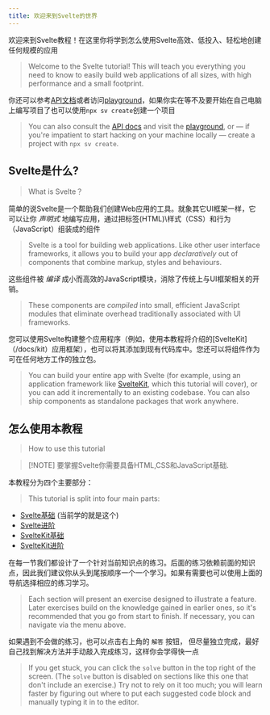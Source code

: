 ```yaml
---
title: 欢迎来到Svelte的世界
---
```


欢迎来到Svelte教程！在这里你将学到怎么使用Svelte高效、低投入、轻松地创建任何规模的应用
> Welcome to the Svelte tutorial! This will teach you everything you need to know to easily build web applications of all sizes, with high performance and a small footprint.

你还可以参考[API文档](/docs)或者访问[playground](/playground)，如果你实在等不及要开始在自己电脑上编写项目了也可以使用`npx sv create`创建一个项目
> You can also consult the [API docs](/docs) and visit the [playground](/playground), or — if you're impatient to start hacking on your machine locally — create a project with `npx sv create`.

## Svelte是什么?
> What is Svelte？

简单的说Svelte是一个帮助我们创建Web应用的工具。就象其它UI框架一样，它可以让你 _声明式_ 地编写应用，通过把标签(HTML)\样式（CSS）和行为（JavaScript）组装成的组件
> Svelte is a tool for building web applications. Like other user interface frameworks, it allows you to build your app _declaratively_ out of components that combine markup, styles and behaviours.

这些组件被 _编译_ 成小而高效的JavaScript模块，消除了传统上与UI框架相关的开销。
> These components are _compiled_ into small, efficient JavaScript modules that eliminate overhead traditionally associated with UI frameworks.

您可以使用Svelte构建整个应用程序（例如，使用本教程将介绍的[SvelteKit]（/docs/kit）应用框架），也可以将其添加到现有代码库中。您还可以将组件作为可在任何地方工作的独立包。
> You can build your entire app with Svelte (for example, using an application framework like [SvelteKit](/docs/kit), which this tutorial will cover), or you can add it incrementally to an existing codebase. You can also ship components as standalone packages that work anywhere.

## 怎么使用本教程
> How to use this tutorial

> [!NOTE] 要掌握Svelte你需要具备HTML,CSS和JavaScript基础.

本教程分为四个主要部分：
> This tutorial is split into four main parts:

- [Svelte基础](/tutorial/svelte/welcome-to-svelte) (当前学的就是这个)
- [Svelte进阶](/tutorial/svelte/tweens)
- [SvelteKit基础](/tutorial/kit/introducing-sveltekit)
- [SvelteKit进阶](/tutorial/kit/optional-params)

在每一节我们都设计了一个针对当前知识点的练习。后面的练习依赖前面的知识点，因此我们建议你从头到尾按顺序一个一个学习。如果有需要也可以使用上面的导航选择相应的练习学习。
> Each section will present an exercise designed to illustrate a feature. Later exercises build on the knowledge gained in earlier ones, so it's recommended that you go from start to finish. If necessary, you can navigate via the menu above.

如果遇到不会做的练习，也可以点击右上角的 `解答` 按钮， 但尽量独立完成，最好自己找到解决方法并手动敲入完成练习，这样你会学得快一点
> If you get stuck, you can click the `solve` button in the top right of the screen. (The `solve` button is disabled on sections like this one that don't include an exercise.) Try not to rely on it too much; you will learn faster by figuring out where to put each suggested code block and manually typing it in to the editor.
